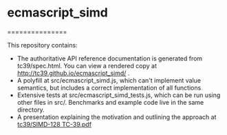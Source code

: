 # ecmascript_simd
===============

This repository contains:
*  The authoritative API reference documentation is generated from tc39/spec.html. You can view a rendered copy at http://tc39.github.io/ecmascript_simd/ .
*  A polyfill at src/ecmascript_simd.js, which can't implement value semantics, but includes a correct implementation of all functions
*  Extensive tests at src/ecmascript_simd_tests.js, which can be run using other files in src/. Benchmarks and example code live in the same directory.
*  A presentation explaining the motivation and outlining the approach at [tc39/SIMD-128 TC-39.pdf](https://github.com/tc39/ecmascript_simd/blob/master/tc39/SIMD-128%20TC-39.pdf)
